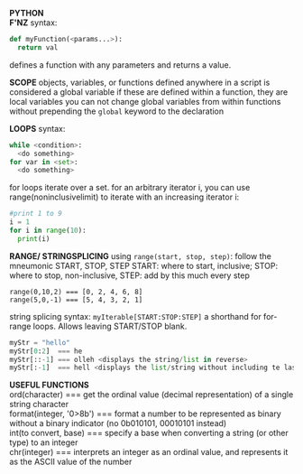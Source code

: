 __PYTHON__  
__F'NZ__
  syntax:
  ```python 
  def myFunction(<params...>):
    return val
  ```
  defines a function with any parameters and returns a value.
  
  __SCOPE__
  objects, variables, or functions defined anywhere in a script is considered a global variable
  if these are defined within a function, they are local variables
  you can not change global variables from within functions without prepending the ```global``` keyword to the declaration
  
  __LOOPS__
  syntax:
  ```python
  while <condition>:
    <do something>
  for var in <set>:
    <do something>
  ```
  for loops iterate over a set. for an arbitrary iterator i, you can use range(noninclusivelimit) to iterate with an increasing iterator i:
  ```python
  #print 1 to 9
  i = 1
  for i in range(10):
    print(i)
  ```
  
  __RANGE/ STRINGSPLICING__
  using ```range(start, stop, step)```: follow the mneumonic START, STOP, STEP
  START: where to start, inclusive; STOP: where to stop, non-inclusive, STEP: add by this much every step
  ```
  range(0,10,2) === [0, 2, 4, 6, 8]
  range(5,0,-1) === [5, 4, 3, 2, 1]
  ```
  
  string splicing syntax: ```myIterable[START:STOP:STEP]``` a shorthand for for-range loops. Allows leaving START/STOP blank.
  ```python
  myStr = "hello"
  myStr[0:2]  === he
  myStr[::-1] === olleh <displays the string/list in reverse>
  myStr[:-1]  === hell <displays the list/string without including te last element>
  ```
  
  
  __USEFUL FUNCTIONS__  
  ord(character)          === get the ordinal value (decimal representation) of a single string character  
  format(integer, '0>8b') === format a number to be represented as binary without a binary indicator (no 0b010101, 00010101 instead)  
  int(to convert, base)   === specify a base when converting a string (or other type) to an integer  
  chr(integer)            === interprets an integer as an ordinal value, and represents it as the ASCII value of the number  
  

